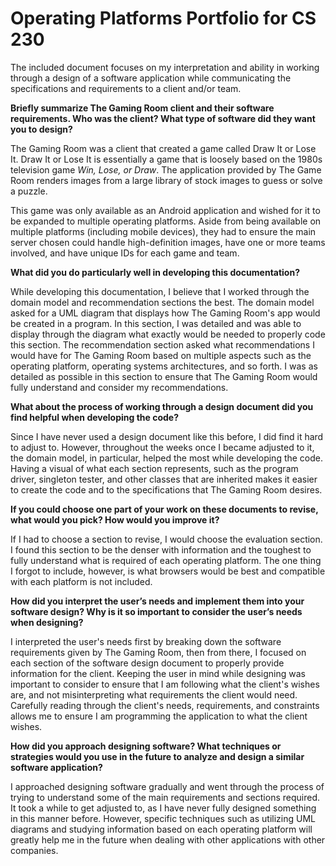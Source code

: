 # Operating Platforms Portfolio for CS 230
The included document focuses on my interpretation and ability in working through a design of a software application while communicating the specifications and requirements to a client and/or team. 

**Briefly summarize The Gaming Room client and their software requirements. Who was the client? What type of software did they want you to design?**
    
The Gaming Room was a client that created a game called Draw It or Lose It. Draw It or Lose It is essentially a game that is loosely based on the 1980s television game *Win, Lose, or Draw*. The application provided by The Game Room renders images from a large library of stock images to guess or solve a puzzle.
    
This game was only available as an Android application and wished for it to be expanded to multiple operating platforms. Aside from being available on multiple platforms (including mobile devices), they had to ensure the main server chosen could handle high-definition images, have one or more teams involved, and have unique IDs for each game and team.
    
**What did you do particularly well in developing this documentation?**
    
While developing this documentation, I believe that I worked through the domain model and recommendation sections the best. The domain model asked for a UML diagram that displays how The Gaming Room's app would be created in a program. In this section, I was detailed and was able to display through the diagram what exactly would be needed to properly code this section. The recommendation section asked what recommendations I would have for The Gaming Room based on multiple aspects such as the operating platform, operating systems architectures, and so forth. I was as detailed as possible in this section to ensure that The Gaming Room would fully understand and consider my recommendations.
    
**What about the process of working through a design document did you find helpful when developing the code?**
    
Since I have never used a design document like this before, I did find it hard to adjust to. However, throughout the weeks once I became adjusted to it, the domain model, in particular, helped the most while developing the code. Having a visual of what each section represents, such as the program driver, singleton tester, and other classes that are inherited makes it easier to create the code and to the specifications that The Gaming Room desires.
    
**If you could choose one part of your work on these documents to revise, what would you pick? How would you improve it?**
    
If I had to choose a section to revise, I would choose the evaluation section. I found this section to be the denser with information and the toughest to fully understand what is required of each operating platform. The one thing I forgot to include, however, is what browsers would be best and compatible with each platform is not included.
    
**How did you interpret the user’s needs and implement them into your software design? Why is it so important to consider the user’s needs when designing?**
    
I interpreted the user's needs first by breaking down the software requirements given by The Gaming Room, then from there, I focused on each section of the software design document to properly provide information for the client. Keeping the user in mind while designing was important to consider to ensure that I am following what the client's wishes are, and not misinterpreting what requirements the client would need. Carefully reading through the client's needs, requirements, and constraints allows me to ensure I am programming the application to what the client wishes.
    
**How did you approach designing software? What techniques or strategies would you use in the future to analyze and design a similar software application?**
    
I approached designing software gradually and went through the process of trying to understand some of the main requirements and sections required. It took a while to get adjusted to, as I have never fully designed something in this manner before. However, specific techniques such as utilizing UML diagrams and studying information based on each operating platform will greatly help me in the future when dealing with other applications with other companies.
